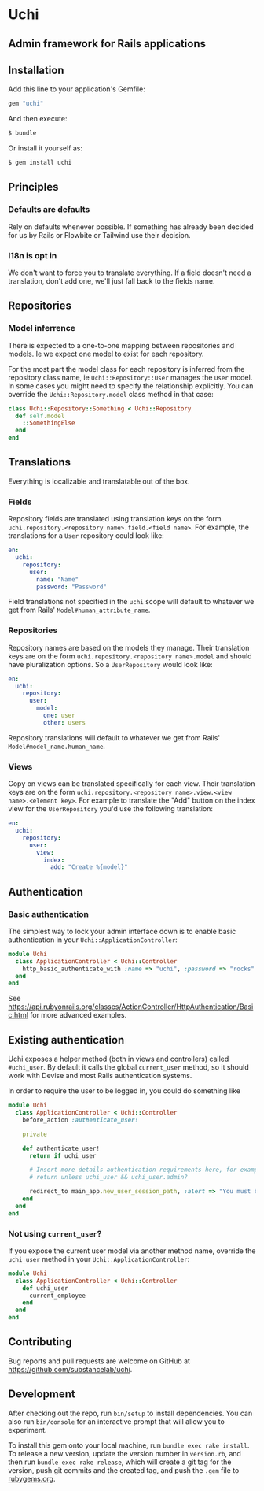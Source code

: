 # Uchi
## Admin framework for Rails applications

## Installation

Add this line to your application's Gemfile:

```ruby
gem "uchi"
```

And then execute:

```bash
$ bundle
```

Or install it yourself as:

```bash
$ gem install uchi
```

## Principles

### Defaults are defaults

Rely on defaults whenever possible. If something has already been decided for us by Rails or Flowbite or Tailwind use their decision.

### I18n is opt in

We don't want to force you to translate everything. If a field doesn't need a translation, don't add one, we'll just fall back to the fields name.

## Repositories

### Model inferrence

There is expected to a one-to-one mapping between repositories and models. Ie we expect one model to exist for each repository.

For the most part the model class for each repository is inferred from the repository class name, ie `Uchi::Repository::User` manages the `User` model. In some cases you might need to specify the relationship explicitly. You can override the `Uchi::Repository.model` class method in that case:

```ruby
class Uchi::Repository::Something < Uchi::Repository
  def self.model
    ::SomethingElse
  end
end
```

## Translations

Everything is localizable and translatable out of the box.

### Fields

Repository fields are translated using translation keys on the form `uchi.repository.<repository name>.field.<field name>`. For example, the translations for a `User` repository could look like:

```yaml
en:
  uchi:
    repository:
      user:
        name: "Name"
        password: "Password"
```

Field translations not specified in the `uchi` scope will default to whatever we get from Rails' `Model#human_attribute_name`.

### Repositories

Repository names are based on the models they manage. Their translation keys are on the form `uchi.repository.<repository name>.model` and should have pluralization options. So a `UserRepository` would look like:

```yaml
en:
  uchi:
    repository:
      user:
        model:
          one: user
          other: users
```

Repository translations will default to whatever we get from Rails' `Model#model_name.human_name`.

### Views

Copy on views can be translated specifically for each view. Their translation keys are on the form `uchi.repository.<repository name>.view.<view name>.<element key>`. For example to translate the "Add" button on the index view for the `UserRepository` you'd use the following translation:

```yaml
en:
  uchi:
    repository:
      user:
        view:
          index:
            add: "Create %{model}"
```

## Authentication

### Basic authentication

The simplest way to lock your admin interface down is to enable basic authentication in your `Uchi::ApplicationController`:

```ruby
module Uchi
  class ApplicationController < Uchi::Controller
    http_basic_authenticate_with :name => "uchi", :password => "rocks"
  end
end
```

See https://api.rubyonrails.org/classes/ActionController/HttpAuthentication/Basic.html for more advanced examples.

## Existing authentication

Uchi exposes a helper method (both in views and controllers) called `#uchi_user`. By default it calls the global `current_user` method, so it should work with Devise and most Rails authentication systems.

In order to require the user to be logged in, you could do something like

```ruby
module Uchi
  class ApplicationController < Uchi::Controller
    before_action :authenticate_user!

    private

    def authenticate_user!
      return if uchi_user

      # Insert more details authentication requirements here, for example:
      # return unless uchi_user && uchi_user.admin?

      redirect_to main_app.new_user_session_path, :alert => "You must be signed in to access this section."
    end
  end
end
```

### Not using `current_user`?

If you expose the current user model via another method name, override the `uchi_user` method in your `Uchi::ApplicationController`:

```ruby
module Uchi
  class ApplicationController < Uchi::Controller
    def uchi_user
      current_employee
    end
  end
end
```

## Contributing

Bug reports and pull requests are welcome on GitHub at https://github.com/substancelab/uchi.

## Development

After checking out the repo, run `bin/setup` to install dependencies. You can also run `bin/console` for an interactive prompt that will allow you to experiment.

To install this gem onto your local machine, run `bundle exec rake install`. To release a new version, update the version number in `version.rb`, and then run `bundle exec rake release`, which will create a git tag for the version, push git commits and the created tag, and push the `.gem` file to [rubygems.org](https://rubygems.org).

